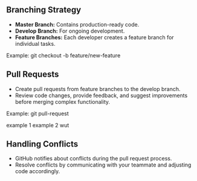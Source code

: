 
## Branching Strategy
- **Master Branch:** Contains production-ready code.
- **Develop Branch:** For ongoing development.
- **Feature Branches:** Each developer creates a feature branch for individual tasks.

Example:
git checkout -b feature/new-feature

## Pull Requests
- Create pull requests from feature branches to the develop branch.
- Review code changes, provide feedback, and suggest improvements before merging complex functionality.

Example:
git pull-request

example 1
example 2
wut

## Handling Conflicts
- GitHub notifies about conflicts during the pull request process.
- Resolve conflicts by communicating with your teammate and adjusting code accordingly.
